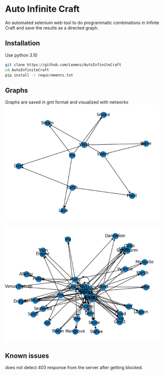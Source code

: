 # Auto Infinite Craft
An automated selenium web tool to do programmatic combinations in Infinte Craft and save the results as a directed graph.


## Installation
Use python 3.10
```bash
git clone https://github.com/Leomnz/AutoInfiniteCraft
cd AutoInfiniteCraft
pip install -r requirements.txt
```
    
## Graphs
Graphs are saved in gml format and visualized with networkx
![demo1](https://github.com/Leomnz/AutoInfiniteCraft/blob/d9a712c4087837d0d5bd62182ae8eafcf5aedd2e/images/image1.png)

![demo2](https://github.com/Leomnz/AutoInfiniteCraft/blob/d9a712c4087837d0d5bd62182ae8eafcf5aedd2e/images/image2.png)


## Known issues
does not detect 403 response from the server after getting blocked.
